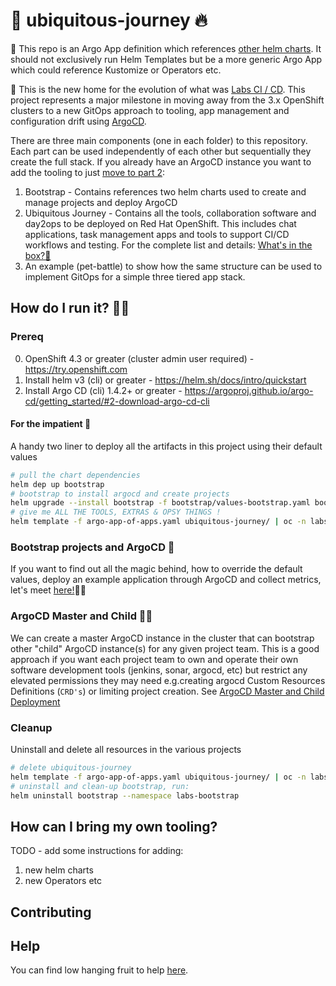 # 🦄 ubiquitous-journey 🔥

🧰 This repo is an Argo App definition which references [other helm charts](https://github.com/redhat-cop/helm-charts.git). It should not exclusively run Helm Templates but be a more generic Argo App which could reference Kustomize or Operators etc.

🎨 This is the new home for the evolution of what was [Labs CI / CD](https://github.com/rht-labs/labs-ci-cd.git). This project represents a major milestone in moving away from the 3.x OpenShift clusters to a new GitOps approach to tooling, app management and configuration drift using [ArgoCD](https://argoproj.github.io/argo-cd/).

There are three main components (one in each folder) to this repository. Each part can be used independently of each other but sequentially they create the full stack. If you already have an ArgoCD instance you want to add the tooling to just [move to part 2](docs/bootstrap-argocd.md#tooling-for-application-development-🦅):
1. Bootstrap - Contains references two helm charts used to create and manage projects and deploy ArgoCD
2. Ubiquitous Journey - Contains all the tools, collaboration software and day2ops to be deployed on Red Hat OpenShift. This includes chat applications, task management apps and tools to support CI/CD workflows and testing. For the complete list and details: [What's in the box?👨](docs/whats-in-the-box.md)
3. An example (pet-battle) to show how the same structure can be used to implement GitOps for a simple three tiered app stack.

## How do I run it? 🏃‍♀️

### Prereq 
0. OpenShift 4.3 or greater (cluster admin user required) - https://try.openshift.com
1. Install helm v3 (cli) or greater - https://helm.sh/docs/intro/quickstart
2. Install Argo CD (cli) 1.4.2+ or greater - https://argoproj.github.io/argo-cd/getting_started/#2-download-argo-cd-cli

#### For the impatient 🤠
A handy two liner to deploy all the artifacts in this project using their default values
```bash
# pull the chart dependencies
helm dep up bootstrap
# bootstrap to install argocd and create projects
helm upgrade --install bootstrap -f bootstrap/values-bootstrap.yaml bootstrap --create-namespace --namespace labs-bootstrap
# give me ALL THE TOOLS, EXTRAS & OPSY THINGS !
helm template -f argo-app-of-apps.yaml ubiquitous-journey/ | oc -n labs-ci-cd apply -f-
```

### Bootstrap projects and ArgoCD 🍻
If you want to find out all the magic behind, how to override the default values, deploy an example application through ArgoCD and collect metrics, let's meet [here!](docs/bootstrap-argocd.md)🧙‍♀️


### ArgoCD Master and Child 👩‍👦
We can create a master ArgoCD instance in the cluster that can bootstrap other "child" ArgoCD instance(s) for any given project team. This is a good approach if you want each project team to own and operate their own software development tools (jenkins, sonar, argocd, etc) but restrict any elevated permissions they may need e.g.creating argocd Custom Resources Definitions (`CRD's`) or limiting project creation. See [ArgoCD Master and Child Deployment](docs/argocd-master-child.md)


### Cleanup 
Uninstall and delete all resources in the various projects
```bash
# delete ubiquitous-journey
helm template -f argo-app-of-apps.yaml ubiquitous-journey/ | oc -n labs-ci-cd delete -f-
# uninstall and clean-up bootstrap, run:
helm uninstall bootstrap --namespace labs-bootstrap
```


## How can I bring my own tooling?

TODO - add some instructions for adding:
1) new helm charts
2) new Operators etc

## Contributing

## Help

You can find low hanging fruit to help [here](docs/help.md).
